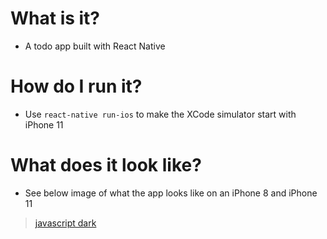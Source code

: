 # What is it?

- A todo app built with React Native

# How do I run it?

- Use `react-native run-ios` to make the XCode simulator start with iPhone 11

# What does it look like?

- See below image of what the app looks like on an iPhone 8 and iPhone 11

> [javascript dark](/screenshots/todo_app.png)
